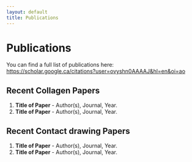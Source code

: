 ```yaml
---
layout: default
title: Publications
---
```


# Publications

You can find a full list of publications here: https://scholar.google.ca/citations?user=ovyshn0AAAAJ&hl=en&oi=ao

## Recent Collagen Papers
1. **Title of Paper** - Author(s), Journal, Year.
2. **Title of Paper** - Author(s), Journal, Year.

## Recent Contact drawing Papers
1. **Title of Paper** - Author(s), Journal, Year.
2. **Title of Paper** - Author(s), Journal, Year.
